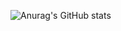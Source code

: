 ![Anurag's GitHub stats](https://github-readme-stats.vercel.app/api?username=Nyanchl&show_icons=true&theme=tokyonight)
